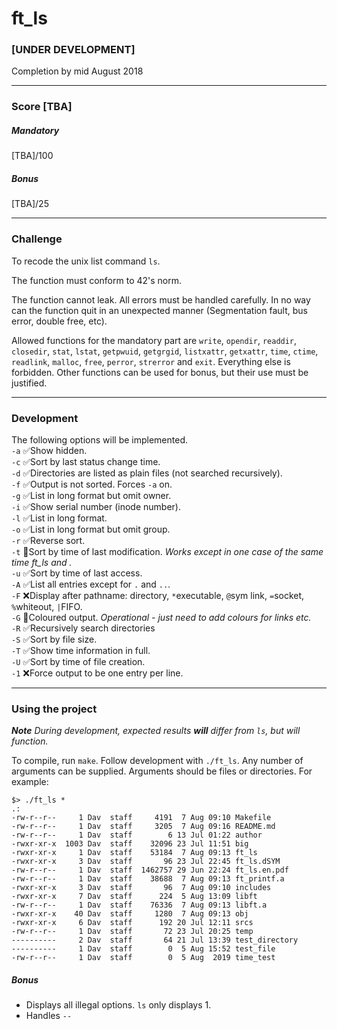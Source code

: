 # ft_ls
### [UNDER DEVELOPMENT]
Completion by mid August 2018
***
### Score [TBA]
##### Mandatory
[TBA]/100
##### Bonus
[TBA]/25
***
### Challenge  
To recode the unix list command `ls`.  
  
The function must conform to 42's norm.  
  
The function cannot leak. All errors must be handled carefully. In no way can the function quit in an unexpected manner (Segmentation fault, bus error, double free, etc).  
  
Allowed functions for the mandatory part are `write`, `opendir`, `readdir`, `closedir`, `stat`, `lstat`, `getpwuid`, `getgrgid`, `listxattr`, `getxattr`, `time`, `ctime`, `readlink`, `malloc`, `free`, `perror`, `strerror` and `exit`. Everything else is forbidden. Other functions can be used for bonus, but their use must be justified.
***
### Development
The following options will be implemented.  
`-a` ✅Show hidden.  
`-c` ✅Sort by last status change time.  
`-d` ✅Directories are listed as plain files (not searched recursively).  
`-f` ✅Output is not sorted. Forces `-a` on.  
`-g` ✅List in long format but omit owner.  
`-i` ✅Show serial number (inode number).  
`-l` ✅List in long format.  
`-o` ✅List in long format but omit group.   
`-r` ✅Reverse sort.  
`-t` 🔶Sort by time of last modification. *Works except in one case of the same time ft_ls and .*  
`-u` ✅Sort by time of last access.  
`-A` ✅List all entries except for `.` and `..`.  
`-F` ❌Display after pathname: directory, `*`executable, `@`sym link, `=`socket, `%`whiteout, `|`FIFO.  
`-G` 🔶Coloured output. *Operational - just need to add colours for links etc.*  
`-R` ✅Recursively search directories  
`-S` ✅Sort by file size.  
`-T` ✅Show time information in full.  
`-U` ✅Sort by time of file creation.  
`-1` ❌Force output to be one entry per line.  
***
### Using the project
***Note*** *During development, expected results* ***will*** *differ from `ls`, but will function.*  
  
To compile, run `make`. Follow development with `./ft_ls`. Any number of arguments can be supplied. Arguments should be files or directories. For example:
```console
$> ./ft_ls *
.:
-rw-r--r--     1 Dav  staff     4191  7 Aug 09:10 Makefile
-rw-r--r--     1 Dav  staff     3205  7 Aug 09:16 README.md
-rw-r--r--     1 Dav  staff        6 13 Jul 01:22 author
-rwxr-xr-x  1003 Dav  staff    32096 23 Jul 11:51 big
-rwxr-xr-x     1 Dav  staff    53184  7 Aug 09:13 ft_ls
-rwxr-xr-x     3 Dav  staff       96 23 Jul 22:45 ft_ls.dSYM
-rw-r--r--     1 Dav  staff  1462757 29 Jun 22:24 ft_ls.en.pdf
-rw-r--r--     1 Dav  staff    38688  7 Aug 09:13 ft_printf.a
-rwxr-xr-x     3 Dav  staff       96  7 Aug 09:10 includes
-rwxr-xr-x     7 Dav  staff      224  5 Aug 13:09 libft
-rw-r--r--     1 Dav  staff    76336  7 Aug 09:13 libft.a
-rwxr-xr-x    40 Dav  staff     1280  7 Aug 09:13 obj
-rwxr-xr-x     6 Dav  staff      192 20 Jul 12:11 srcs
-rw-r--r--     1 Dav  staff       72 23 Jul 20:25 temp
----------     2 Dav  staff       64 21 Jul 13:39 test_directory
----------     1 Dav  staff        0  5 Aug 15:52 test_file
-rw-r--r--     1 Dav  staff        0  5 Aug  2019 time_test
```  
##### Bonus
* Displays all illegal options. `ls` only displays 1.
* Handles `--`
